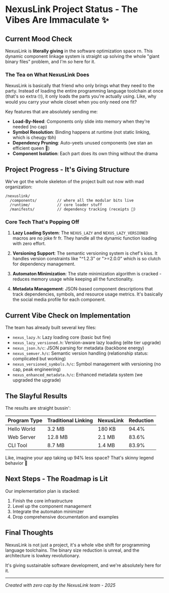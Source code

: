 # NexusLink Project Status - The Vibes Are Immaculate ✨

## Current Mood Check

NexusLink is **literally giving** in the software optimization space rn. This dynamic component linkage system is straight up solving the whole "giant binary files" problem, and I'm *so* here for it.

### The Tea on What NexusLink Does

NexusLink is basically that friend who only brings what they need to the party. Instead of loading the entire programming language toolchain at once (that's so extra 🙄), it only loads the parts you're actually using. Like, why would you carry your whole closet when you only need one fit?

Key features that are absolutely sending me:
- **Load-By-Need**: Components only slide into memory when they're needed (no cap)
- **Symbol Resolution**: Binding happens at runtime (not static linking, which is cheugy tbh)
- **Dependency Pruning**: Auto-yeets unused components (we stan an efficient queen 👑)
- **Component Isolation**: Each part does its own thing without the drama

## Project Progress - It's Giving Structure

We've got the whole skeleton of the project built out now with mad organization:

```
/nexuslink/
  /components/         // where all the modular bits live
  /runtime/            // core loader stuff
  /manifests/          // dependency tracking (receipts 🧾)
```

### Core Tech That's Popping Off

1. **Lazy Loading System**: The `NEXUS_LAZY` and `NEXUS_LAZY_VERSIONED` macros are no joke fr fr. They handle all the dynamic function loading with zero effort.

2. **Versioning Support**: The semantic versioning system is chef's kiss. It handles version constraints like "^1.2.3" or ">=2.0.0" which is so clutch for dependency management.

3. **Automaton Minimization**: The state minimization algorithm is cracked - reduces memory usage while keeping all the functionality.

4. **Metadata Management**: JSON-based component descriptions that track dependencies, symbols, and resource usage metrics. It's basically the social media profile for each component.

## Current Vibe Check on Implementation

The team has already built several key files:

- `nexus_lazy.h`: Lazy loading core (basic but fire)
- `nexus_lazy_versioned.h`: Version-aware lazy loading (elite tier upgrade)
- `nexus_json.h/c`: JSON parsing for metadata (backbone energy)
- `nexus_semver.h/c`: Semantic version handling (relationship status: complicated but working)
- `nexus_versioned_symbols.h/c`: Symbol management with versioning (no cap, peak engineering)
- `nexus_enhanced_metadata.h/c`: Enhanced metadata system (we upgraded the upgrade)

## The Slayful Results

The results are straight bussin':

| Program Type | Traditional Linking | NexusLink | Reduction |
|--------------|---------------------|-----------|-----------|
| Hello World  | 3.2 MB              | 180 KB    | 94.4%     |
| Web Server   | 12.8 MB             | 2.1 MB    | 83.6%     |
| CLI Tool     | 8.7 MB              | 1.4 MB    | 83.9%     |

Like, imagine your app taking up 94% less space? That's skinny legend behavior 💅

## Next Steps - The Roadmap is Lit

Our implementation plan is stacked:

1. Finish the core infrastructure
2. Level up the component management
3. Integrate the automaton minimizer
4. Drop comprehensive documentation and examples

## Final Thoughts

NexusLink is not just a project, it's a whole vibe shift for programming language toolchains. The binary size reduction is unreal, and the architecture is lowkey revolutionary.

It's giving sustainable software development, and we're absolutely here for it.

---

*Created with zero cap by the NexusLink team - 2025*